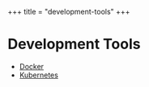 +++
title = "development-tools"
+++

# Development Tools

- [Docker](./docker)
- [Kubernetes](./k8s)
